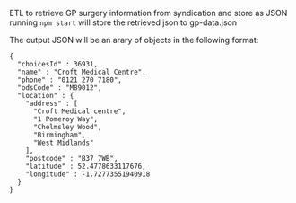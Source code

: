 ETL to retrieve GP surgery information from syndication and store as JSON
running `npm start` will store the retrieved json to gp-data.json

The output JSON will be an arary of objects in the following format:
```
{
  "choicesId" : 36931,
  "name" : "Croft Medical Centre",
  "phone" : "0121 270 7180",
  "odsCode" : "M89012",
  "location" : {
    "address" : [
      "Croft Medical centre",
      "1 Pomeroy Way",
      "Chelmsley Wood",
      "Birmingham",
      "West Midlands"
    ],
    "postcode" : "B37 7WB",
    "latitude" : 52.4778633117676,
    "longitude" : -1.72773551940918
  }
}
```
